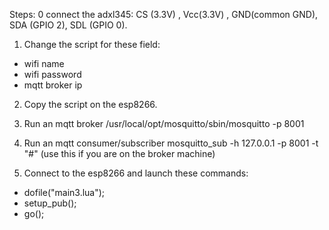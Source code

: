 Steps:
0 connect the adxl345: CS (3.3V) , Vcc(3.3V) , GND(common GND), SDA (GPIO 2), SDL (GPIO 0). 
1. Change the script for these field:
- wifi name
- wifi password
- mqtt broker ip

2. Copy the script on the esp8266.

3. Run an mqtt broker  /usr/local/opt/mosquitto/sbin/mosquitto -p 8001
4. Run an mqtt consumer/subscriber mosquitto_sub -h 127.0.0.1 -p 8001 -t "#" (use this if you are on the broker machine)
5. Connect to the esp8266 and launch these commands:
- dofile("main3.lua");
- setup_pub();
- go();
